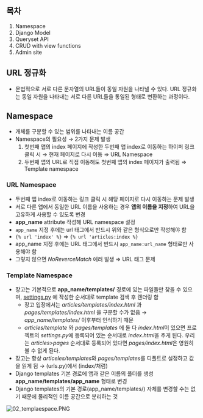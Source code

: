 ## 목차

1. Namespace
2. Django Model
3. Queryset API
4. CRUD with view functions
5. Admin site

## URL 정규화

- 문법적으로 서로 다른 문자열의 URL들이 동일 자원을 나타낼 수 있다. URL 정규화는 동일 자원을 나타내는 서로 다른 URL들을 통일된 형태로 변환하는 과정이다.

## Namespace

- 개체를 구분할 수 있는 범위를 나타내는 이름 공간
- Namespace의 필요성 → 2가지 문제 발생
    1. 첫번째 앱의 index 페이지에 작성한 두번째 앱 index로 이동하는 하이퍼 링크 클릭 시 → 현재 페이지로 다시 이동 ⇒ URL Namespace
    2. 두번째 앱의 URL로 직접 이동해도 첫번째 앱의 index 페이지가 출력됨 ⇒ Template namespace

### URL Namespace

- 두번째 앱 index로 이동하는 링크 클릭 시 해당 페이지로 다시 이동하는 문제 발생
- 서로 다른 앱에서 동일한 URL 이름을 사용하는 경우 **앱의 이름을 지정**하여 URL을 고유하게 사용할 수 있도록 변경
- **app_name** attribute 작성해 URL namespace 설정
- `app_name` 지정 후에는 url 태그에서 반드시 위와 같은 형식으로만 작성해야 함
- `{% url 'index' %}` ⇒ `{% url 'articles:index %}`
- app_name 지정 후에는 URL 태그에서 반드시 `app_name:url_name` 형태로만 사용해야 함
- 그렇지 않으면 *NoReverceMatch* 에러 발생 ⇒ URL 태그 문제

### Template Namespace

- 장고는 기본적으로 **app_name/templates/** 경로에 있는 파일들만 찾을 수 있으며, [settings.py](http://settings.py) 에 작성한 순서대로 template 검색 후 렌더링 함
    - 장고 입장에서는 *articles/templates/index.html* 과 *pages/templates/index.html* 을 구분할 수가 없음 → *app_name/templates/* 이후부터 인식하기 때문
    - *articles/template* 와 *pages/templates* 에 둘 다 *index.html*이 있으면 프로젝트의 *settings.py*에 등록되어 있는 순서대로 *index.html*을 주게 된다. 우리는 *articles>pages* 순서대로 등록되어 있다면 *pages/index.html*은 영원히 볼 수 없게 된다.
- 장고는 항상 *articeles/templates*와 *pages/templates*를 디폴트로 설정하고 값을 읽게 됨 → (urls.py)에서 (index/처럼)
- Django templates 기본 경로에 앱과 같은 이름의 폴더를 생성 **app_name/templates/app_name** 형태로 변경
- Django templates의 기본 경로(app_name/templates/) 자체를 변경할 수는 없기 때문에 물리적인 이름 공간으로 분리하는 것

![02_templaespace.PNG](https://s3-us-west-2.amazonaws.com/secure.notion-static.com/c919bfc5-d392-4fe5-8d5e-ac7ad4be67e4/02_templaespace.png)